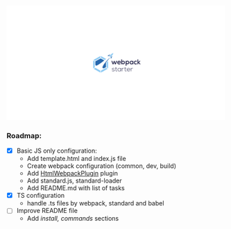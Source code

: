 ![](https://raw.githubusercontent.com/mateuszJS/webpack-starter/development/assets/github-webpack-starter-logo-optimized.png)

### Roadmap: ###
* [x] Basic JS only configuration:
    * Add template.html and index.js file
    * Create webpack configuration (common, dev, build)
    * Add [HtmlWebpackPlugin] plugin
    * Add standard.js, standard-loader
    * Add README.md with list of tasks
* [x] TS configuration
    * handle .ts files by webpack, standard and babel
* [ ] Improve README file
    * Add _install, commands_ sections

[HtmlWebpackPlugin]: https://webpack.js.org/plugins/html-webpack-plugin/
